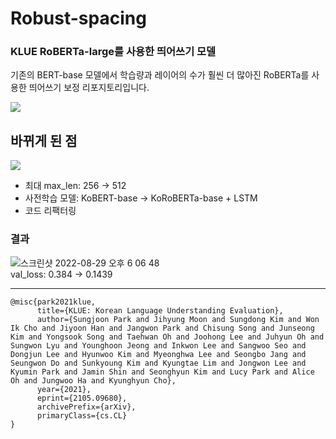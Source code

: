# Robust-spacing
### KLUE RoBERTa-large를 사용한 띄어쓰기 모델
기존의 BERT-base 모델에서 학습량과 레이어의 수가 훨씬 더 많아진 RoBERTa를 사용한 띄어쓰기 보정 리포지토리입니다.  

<a href="https://github.com/twigfarm/letr-sol-spacing">
  <img src="https://img.shields.io/badge/Before Repo-181717?style=flat-square&logo=GitHub&logoColor=white"/>
</a>   

## 바뀌게 된 점
<a href="https://kiwi-carol-258.notion.site/SOL-e13a590cf5f14ae4af32a2a518ef37d7">
  <img src="https://img.shields.io/badge/Open In Notion-FFFFFF?style=flat-square&logo=Notion&logoColor=black"/>
</a>   

* 최대 max_len: 256 → 512
* 사전학습 모델: KoBERT-base → KoRoBERTa-base + LSTM
* 코드 리팩터링  
### 결과
![스크린샷 2022-08-29 오후 6 06 48](https://user-images.githubusercontent.com/77109972/187166704-d4e61361-e299-4da4-94ef-0e8d999141e0.png)   
val_loss: 0.384 -> 0.1439
*** 

```
@misc{park2021klue,
      title={KLUE: Korean Language Understanding Evaluation},
      author={Sungjoon Park and Jihyung Moon and Sungdong Kim and Won Ik Cho and Jiyoon Han and Jangwon Park and Chisung Song and Junseong Kim and Yongsook Song and Taehwan Oh and Joohong Lee and Juhyun Oh and Sungwon Lyu and Younghoon Jeong and Inkwon Lee and Sangwoo Seo and Dongjun Lee and Hyunwoo Kim and Myeonghwa Lee and Seongbo Jang and Seungwon Do and Sunkyoung Kim and Kyungtae Lim and Jongwon Lee and Kyumin Park and Jamin Shin and Seonghyun Kim and Lucy Park and Alice Oh and Jungwoo Ha and Kyunghyun Cho},
      year={2021},
      eprint={2105.09680},
      archivePrefix={arXiv},
      primaryClass={cs.CL}
}

```
